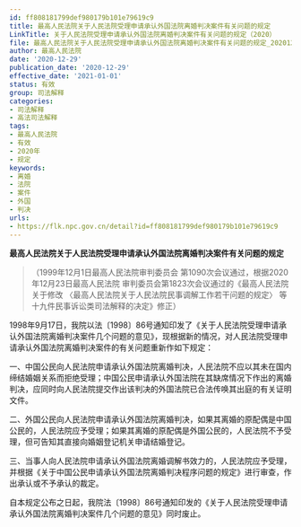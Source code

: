 ```yaml
---
id: ff808181799def980179b101e79619c9
title: 最高人民法院关于人民法院受理申请承认外国法院离婚判决案件有关问题的规定
LinkTitle: 关于人民法院受理申请承认外国法院离婚判决案件有关问题的规定（2020）
file: 最高人民法院关于人民法院受理申请承认外国法院离婚判决案件有关问题的规定_20201229_ff808181799def980179b101e79619c9.doc
author: 最高人民法院
date: '2020-12-29'
publication_date: '2020-12-29'
effective_date: '2021-01-01'
status: 有效
group: 司法解释
categories:
- 司法解释
- 高法司法解释
tags:
- 最高人民法院
- 有效
- 2020年
- 规定
keywords:
- 离婚
- 法院
- 案件
- 外国
- 判决
urls:
- https://flk.npc.gov.cn/detail?id=ff808181799def980179b101e79619c9
---
```


**最高人民法院关于人民法院受理申请承认外国法院离婚判决案件有关问题的规定**

> （1999年12月1日最高人民法院审判委员会
> 第1090次会议通过，根据2020年12月23日最高人民法院
> 审判委员会第1823次会议通过的《最高人民法院关于修改
> 〈最高人民法院关于人民法院民事调解工作若干问题的规定〉
> 等十九件民事诉讼类司法解释的决定》修正）

1998年9月17日，我院以法〔1998〕86号通知印发了《关于人民法院受理申请承认外国法院离婚判决案件几个问题的意见》，现根据新的情况，对人民法院受理申请承认外国法院离婚判决案件的有关问题重新作如下规定：

一、中国公民向人民法院申请承认外国法院离婚判决，人民法院不应以其未在国内缔结婚姻关系而拒绝受理；中国公民申请承认外国法院在其缺席情况下作出的离婚判决，应同时向人民法院提交作出该判决的外国法院已合法传唤其出庭的有关证明文件。

二、外国公民向人民法院申请承认外国法院离婚判决，如果其离婚的原配偶是中国公民的，人民法院应予受理；如果其离婚的原配偶是外国公民的，人民法院不予受理，但可告知其直接向婚姻登记机关申请结婚登记。

三、当事人向人民法院申请承认外国法院离婚调解书效力的，人民法院应予受理，并根据《关于中国公民申请承认外国法院离婚判决程序问题的规定》进行审查，作出承认或不予承认的裁定。

自本规定公布之日起，我院法〔1998〕86号通知印发的《关于人民法院受理申请承认外国法院离婚判决案件几个问题的意见》同时废止。
